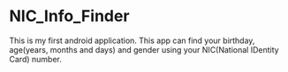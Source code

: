 # NIC_Info_Finder
This is my first android application.
This app can find your birthday, age(years, months and days) and gender using your NIC(National IDentity Card) number.
